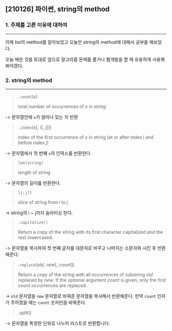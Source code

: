 ## [210126] 파이썬, string의 method

### 1. 주제를 고른 이유에 대하여

---

어제 list의 method를 알아보았고 오늘은 string의 method에 대해서 공부를 해보았다.

오늘 배운 것을 토대로 앞으로 알고리즘 문제를 풀거나 웹개발을 할 때 유용하게 사용해봐야겠다.



### 2.  string의 method

---

> `.count`(*x*)
>
>  total number of occurrences of *x* in *string*

-> 문자열안에 `x`가 얼마나 있는 지 반환



> `.index`(x[, i[, j]])
>
>  index of the first occurrence of *x* in *s*tring (at or after index *i* and before index *j*)

-> 문자열에서 첫 번쨰 `x`의 인덱스를 반환한다. 



> `len(string)`
>
>  length of string

-> 문자열의 길이를 반환한다.



> `[i:j]]`
>
> slice of *s*tring from *i* to *j*

->  string의 i ~ j까지 슬라이싱 한다.



> `.capitalize()`
>
> Return a copy of the string with its first character capitalized and the rest lowercased.

-> 문자열을 복사하여 첫 번째 글자를 대문자로 바꾸고 나머지는 소문자화 시킨 후 반환해준다.



> .`replace`(*old*, *new*[, *count*])
>
> Return a copy of the string with all occurrences of substring *old* replaced by *new*. If the optional argument *count* is given, only the first *count* occurrences are replaced.

-> `old` 문자열을 `new` 문자열로 바꿔준 문자열을 복사해서 반환해준다. 만약 `count` 인자가 주어졌을 때는 `count` 숫자만큼 바꿔준다.



> .split()

->  문자열을 특정한 단위로 나누어 리스트로 반환합니다.

